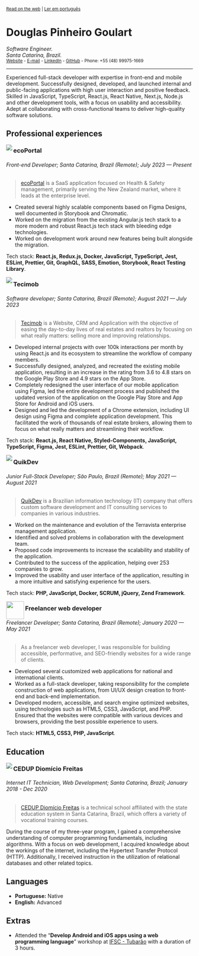 <sup>

[Read on the web](https://github.com/doougui/resume/blob/master/EN-US.md) | [Ler em português](https://github.com/doougui/resume/blob/master/PT-BR.md)

</sup>

# Douglas Pinheiro Goulart

_Software Engineer._  
_Santa Catarina, Brazil._  
<sub>[Website](https://douglasgoulart.com/) - [E-mail](douglaspigoulart@gmail.com) - [LinkedIn](https://linkedin.com/in/douglaspigoulart/) - [GitHub](https://github.com/doougui) - Phone: +55 (48) 99975-1669</sub>

---

Experienced full-stack developer with expertise in front-end and mobile development. Successfully designed, developed, and launched internal and public-facing applications with high user interaction and positive feedback. Skilled in JavaScript, TypeScript, React.js, React Native, Next.js, Node.js and other development tools, with a focus on usability and accessibility. Adept at collaborating with cross-functional teams to deliver high-quality software solutions.

## Professional experiences

<img src="https://github.com/user-attachments/assets/b4feb1a6-cdbf-4245-840a-cbda6aa70170" align="left" />

### ecoPortal

###### Front-end Developer; Santa Catarina, Brazil (Remote); July 2023 — Present

> [ecoPortal](https://www.ecoportal.com/) is a SaaS application focused on Health & Safety management, primarily serving the New Zealand market, where it leads at the enterprise level.

- Created several highly scalable components based on Figma Designs, well documented in Storybook and Chromatic.
- Worked on the migration from the existing Angular.js tech stack to a more modern and robust React.js tech stack with bleeding edge technologies.
- Worked on development work around new features being built alongside the migration.

Tech stack: **React.js, Redux.js, Docker, JavaScript, TypeScript, Jest, ESLint, Prettier, Git, GraphQL, SASS, Emotion, Storybook, React Testing Library**.

<img src="https://user-images.githubusercontent.com/44846329/232336807-b81fe5e3-b5b5-4b31-96c2-fe634507630e.png" align="left" />

### Tecimob

###### Software developer; Santa Catarina, Brazil (Remote); August 2021 — July 2023

> [Tecimob](https://tecimob.com.br/) is a Website, CRM and Application with the objective of easing the day-to-day lives of real estates and realtors by focusing on what really matters: selling more and improving relationships.

- Developed internal projects with over 100k interactions per month by using React.js and its ecosystem to streamline the workflow of company members.
- Successfully designed, analyzed, and recreated the existing mobile application, resulting in an increase in the rating from 3.6 to 4.8 stars on the Google Play Store and 4.9 stars on the App Store.
- Completely redesigned the user interface of our mobile application using Figma, led the entire development process and published the updated version of the application on the Google Play Store and App Store for Android and iOS users.
- Designed and led the development of a Chrome extension, including UI design using Figma and complete application development. This facilitated the work of thousands of real estate brokers, allowing them to focus on what really matters and streamlining their workflow.

Tech stack: **React.js, React Native, Styled-Components, JavaScript, TypeScript, Figma, Jest, ESLint, Prettier, Git, Webpack**.

<img src="https://user-images.githubusercontent.com/44846329/232336837-1863a906-1e7b-4a10-9b6a-b7e3aff81623.png" align="left" />

### QuikDev

###### Junior Full-Stack Developer; São Paulo, Brazil (Remote); May 2021 — August 2021

> [QuikDev](https://quikdev.com.br/) is a Brazilian information technology (IT) company that offers custom software development and IT consulting services to companies in various industries.

- Worked on the maintenance and evolution of the Terravista enterprise management application.
- Identified and solved problems in collaboration with the development team.
- Proposed code improvements to increase the scalability and stability of the application.
- Contributed to the success of the application, helping over 253 companies to grow.
- Improved the usability and user interface of the application, resulting in a more intuitive and satisfying experience for the users.

Tech stack: **PHP, JavaScript, Docker, SCRUM, jQuery, Zend Framework**.

<img src="https://douglasgoulart.com/img/icon-192.png" width="48" align="left" />

### Freelancer web developer

###### Freelancer Developer; Santa Catarina, Brazil (Remote); January 2020 — May 2021

> As a freelancer web developer, I was responsible for building accessible, performative, and SEO-friendly websites for a wide range of clients.

- Developed several customized web applications for national and international clients.
- Worked as a full-stack developer, taking responsibility for the complete construction of web applications, from UI/UX design creation to front-end and back-end implementation.
- Developed modern, accessible, and search engine optimized websites, using technologies such as HTML5, CSS3, JavaScript, and PHP. Ensured that the websites were compatible with various devices and browsers, providing the best possible experience to users.

Tech stack: **HTML5, CSS3, PHP, JavaScript**.

## Education

<img src="https://user-images.githubusercontent.com/44846329/232353960-119b79b5-bb3c-480f-95e7-85a0c00fd95d.png" align="left" />

### CEDUP Diomício Freitas

###### Internet IT Technician, Web Development; Santa Catarina, Brazil; January 2018 - Dec 2020

> [CEDUP Diomício Freitas](https://ceduptubarao.com.br/) is a technical school affiliated with the state education system in Santa Catarina, Brazil, which offers a variety of vocational training courses.

During the course of my three-year program, I gained a comprehensive understanding of computer programming fundamentals, including algorithms. With a focus on web development, I acquired knowledge about the workings of the internet, including the Hypertext Transfer Protocol (HTTP). Additionally, I received instruction in the utilization of relational databases and other related topics.

## Languages

- **Portuguese:** Native
- **English:** Advanced

## Extras

- Attended the “**Develop Android and iOS apps using a web programming language**” workshop at [IFSC - Tubarão](https://www.ifsc.edu.br/web/campus-tubarao) with a duration of 3 hours.
